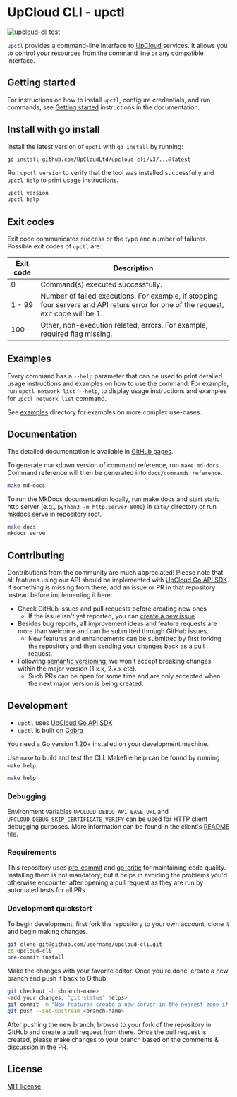 # UpCloud CLI - upctl

[![upcloud-cli test](https://github.com/UpCloudLtd/upctl/actions/workflows/test.yml/badge.svg)](https://github.com/UpCloudLtd/upctl/actions/workflows/test.yml)

`upctl` provides a command-line interface to [UpCloud](https://upcloud.com/) services. It allows you
to control your resources from the command line or any compatible interface.

## Getting started

For instructions on how to install `upctl`, configure credentials, and run commands, see [Getting started](https://upcloudltd.github.io/upcloud-cli/) instructions in the documentation.

## Install with go install

Install the latest version of `upctl` with `go install` by running:

```sh
go install github.com/UpCloudLtd/upcloud-cli/v3/...@latest
```

Run `upctl version` to verify that the tool was installed successfully and `upctl help` to print usage instructions.

```sh
upctl version
upctl help
```

## Exit codes

Exit code communicates success or the type and number of failures. Possible exit codes of `upctl` are:

Exit code | Description
--------- | -----------
0         | Command(s) executed successfully.
1 - 99    | Number of failed executions. For example, if stopping four servers and API returs error for one of the request, exit code will be 1.
100 -     | Other, non-execution related, errors. For example, required flag missing.

## Examples

Every command has a `--help` parameter that can be used to print detailed usage instructions and examples on how to use the command. For example, run `upctl network list --help`, to display usage instructions and examples for `upctl network list` command.

See [examples](./examples/) directory for examples on more complex use-cases.

## Documentation

The detailed documentation is available in [GitHub pages](https://upcloudltd.github.io/upcloud-cli/).

To generate markdown version of command reference, run `make md-docs`. Command reference will then be generated into `docs/commands_reference`.

```sh
make md-docs
```

To run the MkDocs documentation locally, run make docs and start static http server (e.g., `python3 -m http.server 8000`) in `site/` directory or run mkdocs serve in repository root.

```sh
make docs
mkdocs serve
```

## Contributing

Contributions from the community are much appreciated! Please note that all features using our
API should be implemented with [UpCloud Go API SDK](https://github.com/UpCloudLtd/upcloud-go-api).
If something is missing from there, add an issue or PR in that repository instead before implementing it here.

* Check GitHub issues and pull requests before creating new ones
  * If the issue isn't yet reported, you can [create a new issue](https://github.com/UpCloudLtd/upcloud-cli/issues/new).
* Besides bug reports, all improvement ideas and feature requests are more than welcome and can be submitted through GitHub issues.
  * New features and enhancements can be submitted by first forking the repository and then sending your changes back as a pull request.
* Following [semantic versioning](https://semver.org/), we won't accept breaking changes within the major version (1.x.x, 2.x.x etc).
  * Such PRs can be open for some time and are only accepted when the next major version is being created.

## Development

* `upctl` uses [UpCloud Go API SDK](https://github.com/UpCloudLtd/upcloud-go-api)
* `upctl` is built on [Cobra](https://cobra.dev)

You need a Go version 1.20+ installed on your development machine.

Use `make` to build and test the CLI. Makefile help can be found by running `make help`.

```sh
make help
```

### Debugging
Environment variables `UPCLOUD_DEBUG_API_BASE_URL` and `UPCLOUD_DEBUG_SKIP_CERTIFICATE_VERIFY` can be used for HTTP client debugging purposes. More information can be found in the client's [README](https://github.com/UpCloudLtd/upcloud-go-api/blob/986ca6da9ca85ff51ecacc588215641e2e384cfa/README.md#debugging) file.

### Requirements

This repository uses [pre-commit](https://pre-commit.com/#install) and [go-critic](https://github.com/go-critic/go-critic)
for maintaining code quality. Installing them is not mandatory, but it helps in avoiding the problems you'd
otherwise encounter after opening a pull request as they are run by automated tests for all PRs.

### Development quickstart

To begin development, first fork the repository to your own account, clone it and begin making changes.
```bash
git clone git@github.com/username/upcloud-cli.git
cd upcloud-cli
pre-commit install
```

Make the changes with your favorite editor. Once you're done, create a new branch and push it back to Github.
```bash
git checkout -b <branch-name>
<add your changes, "git status" helps>
git commit -m "New feature: create a new server in the nearest zone if not specified"
git push --set-upstream <branch-name>
```

After pushing the new branch, browse to your fork of the repository in GitHub and create a pull request from there.
Once the pull request is created, please make changes to your branch based on the comments & discussion in the PR.

## License

[MIT license](LICENSE)
